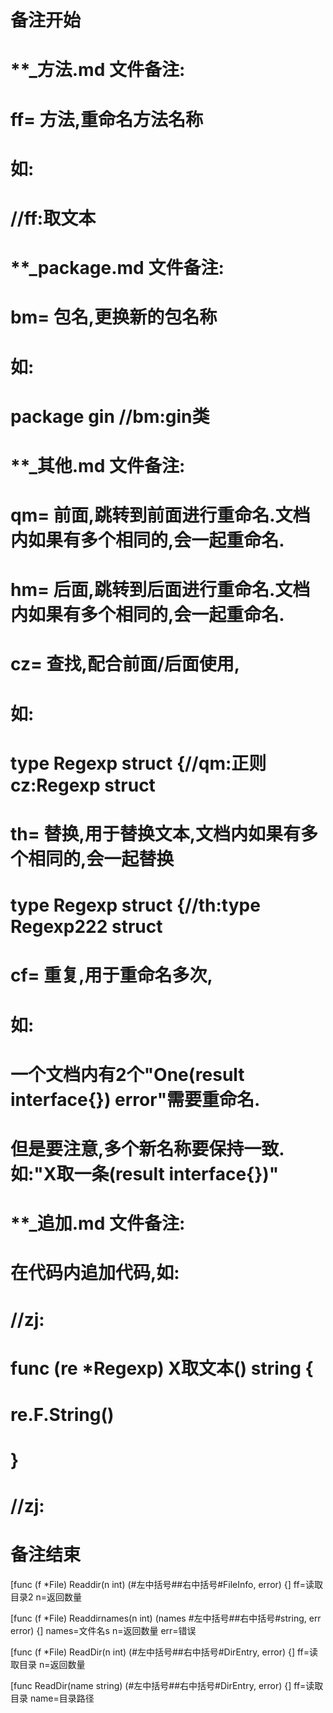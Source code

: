 # 备注开始
# **_方法.md 文件备注:
# ff= 方法,重命名方法名称
# 如:
# //ff:取文本

# **_package.md 文件备注:
# bm= 包名,更换新的包名称 
# 如: 
# package gin //bm:gin类

# **_其他.md 文件备注:
# qm= 前面,跳转到前面进行重命名.文档内如果有多个相同的,会一起重命名.
# hm= 后面,跳转到后面进行重命名.文档内如果有多个相同的,会一起重命名.
# cz= 查找,配合前面/后面使用,
# 如:
# type Regexp struct {//qm:正则 cz:Regexp struct
#
# th= 替换,用于替换文本,文档内如果有多个相同的,会一起替换
# type Regexp struct {//th:type Regexp222 struct
#
# cf= 重复,用于重命名多次,
# 如: 
# 一个文档内有2个"One(result interface{}) error"需要重命名.
# 但是要注意,多个新名称要保持一致. 如:"X取一条(result interface{})"

# **_追加.md 文件备注:
# 在代码内追加代码,如:
# //zj:
# func (re *Regexp) X取文本() string { 
#    re.F.String()
# }
# //zj:
# 备注结束


[func (f *File) Readdir(n int) (#左中括号##右中括号#FileInfo, error) {]
ff=读取目录2
n=返回数量

[func (f *File) Readdirnames(n int) (names #左中括号##右中括号#string, err error) {]
names=文件名s
n=返回数量
err=错误

[func (f *File) ReadDir(n int) (#左中括号##右中括号#DirEntry, error) {]
ff=读取目录
n=返回数量

[func ReadDir(name string) (#左中括号##右中括号#DirEntry, error) {]
ff=读取目录
name=目录路径

